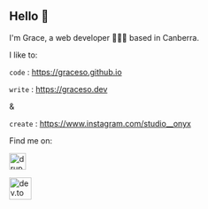 ## Hello 👋

I'm Grace, a web developer 👩🏻‍💻 based in Canberra.

I like to:

`code` : https://graceso.github.io

`write` : https://graceso.dev

&

`create` : https://www.instagram.com/studio__onyx

Find me on:

[<img src='https://cdn.jsdelivr.net/npm/simple-icons@3.0.1/icons/drupal.svg' alt='drupal' height='30'>](https://www.drupal.org/u/graces10)

[<img src='https://cdn.jsdelivr.net/npm/simple-icons@3.0.1/icons/dev-dot-to.svg' alt='dev.to' height='40'>](https://dev.to/graceso)
